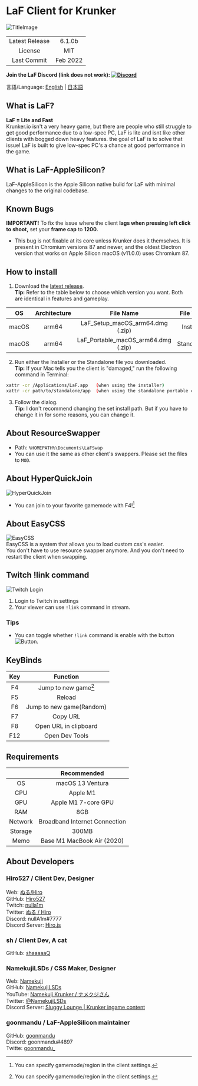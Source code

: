 # LaF Client for Krunker

![TitleImage](./app/img/social.png)</br>

| | |
| :--------------: | :------: |
|  Latest Release  |  6.1.0b  |
|      License     |    MIT   |
|    Last Commit   | Feb 2022 |



**Join the LaF Discord (link does not work): [![Discord](https://discord.com/api/guilds/911130667448954880/widget.png)](https://discord.gg/9M9TgDRt9G)**

言語/Language: [English](https://github.com/LaFClient/LaF/blob/master/README.md) | [日本語](https://github.com/LaFClient/LaF/blob/master/README_JA.md)

## What is LaF?
**LaF = Lite and Fast**<br>
Krunker.io isn't a very heavy game, but there are people who still struggle to get good performance due to a low-spec PC, LaF is lite and isnt like other clients with bogged down heavy features. the goal of LaF is to solve that issue! LaF is built to give low-spec PC's a chance at good performance in the game.

## What is LaF-AppleSilicon?
LaF-AppleSilicon is the Apple Silicon native build for LaF with minimal changes to the original codebase.

## Known Bugs
**IMPORTANT!** To fix the issue where the client **lags when pressing left click to shoot,** set your **frame cap** to **1200.**  
- This bug is not fixable at its core unless Krunker does it themselves. It is present in Chromium versions 87 and newer, and the oldest Electron version that works on Apple Silicon macOS (v11.0.0) uses Chromium 87.

## How to install
1. Download the [latest release](https://github.com/goonmandu/LaF-AppleSilicon/releases/latest).\
**Tip:** Refer to the table below to choose which version you want. Both are identical in features and gameplay.

|   OS    | Architecture |            File Name                   |  File Type  |
| :-----: | :----------: | :------------------------------------: |  :--------: |
|  macOS  |    arm64     |    LaF_Setup_macOS_arm64.dmg (.zip)    |  Installer  |
|  macOS  |    arm64     |   LaF_Portable_macOS_arm64.dmg (.zip)  |  Standalone |

2. Run either the Installer or the Standalone file you downloaded.\
**Tip:** If your Mac tells you the client is "damaged," run the following command in Terminal:
```sh
xattr -cr /Applications/LaF.app   (when using the installer)
xattr -cr path/to/standalone/app  (when using the standalone portable client)
```

3. Follow the dialog.\
**Tip:** I don't recommend changing the set install path. But if you have to change it in for some reasons, you can change it.

## About ResourceSwapper
- Path: `%HOMEPATH%\Documents\LaFSwap`
- You can use it the same as other client's swappers. Please set the files to `MOD`.

## About HyperQuickJoin
![HyperQuickJoin](./app/img/readme/hyperquickjoin-1.png)
- You can join to your favorite gamemode with F4![^1]

## About EasyCSS
![EasyCSS](./app/img/readme/easycss-1.png)\
EasyCSS is a system that allows you to load custom css's easier.
<br>
You don't have to use resource swapper anymore. And you don't need to restart the client when swapping.

## Twitch !link command
![Twitch Login](./app/img/readme/twitch-1.png)

1. Login to Twitch in settings
2. Your viewer can use `!link` command in stream.

### Tips
- You can toggle whether `!link` command is enable with the button![Button](./app/img/readme/twitch-2.png).

## KeyBinds
|  Key  |         Function         |
| :---: | :----------------------: |
|  F4   |   Jump to new game[^1]   |
|  F5   |          Reload          |
|  F6   | Jump to new game(Random) |
|  F7   |         Copy URL         |
|  F8   |  Open URL in clipboard   |
|  F12  |      Open Dev Tools      |

[^1]: You can specify gamemode/region in the client settings.

## Requirements
|         |          Recommended          |
| :-----: | :---------------------------: |
|   OS    |        macOS 13 Ventura       |
|   CPU   |            Apple M1           |
|   GPU   |      Apple M1 7-core GPU      |
|   RAM   |              8GB              |
| Network | Broadband Internet Connection |
| Storage |             300MB             |
|  Memo   |   Base M1 MacBook Air (2020)  |

## About Developers

### Hiro527 / **Client Dev, Designer**
Web: [ぬる/Hiro](https://hiro527.github.io/)\
GitHub: [Hiro527](https://github.com/Hiro527)\
Twitch: [nulla1m](https://twitch.tv/nulla1m)\
Twitter: [ぬる / Hiro](https://twitter.com/nullA1m)\
Discord: nullA1m#7777\
Discord Server: [Hiro.js](https://discord.gg/9M9TgDRt9G)

### sh / **Client Dev, A cat**
GitHub: [shaaaaaQ](https://github.com/shaaaaaQ)

### NamekujiLSDs / **CSS Maker, Designer**
Web: [Namekuji](https://namekujilsds.github.io/)\
GitHub: [NamekujiLSDs](https://github.com/NamekujiLSDs)\
YouTube: [Namekuji Krunker / ナメクジさん](https://www.youtube.com/channel/UCH65I7YbpEK7B8-Wkr75CJQ)\
Twitter: [@NamekujiLSDs](https://twitter.com/namekujilsds)\
Discord Server: [Sluggy Lounge | Krunker ingame content](https://discord.gg/qusjZSbXQX)

### goonmandu / **LaF-AppleSilicon maintainer**
GitHub: [goonmandu](https://github.com/goonmandu)  
Discord: goonmandu#4897  
Twitte: [goonmandu_](https://twitter.com/goonmandu_)
